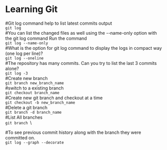 # Learning Git
#Git log command help to list latest commits output\
`git log`\
#You can list the changed files as well using the --name-only option with the git log command Run the command\
`git log --name-only`\
#What is the option for git log command to display the logs in compact way (one log per line)?\
`git log --oneline`\
#The repository has many commits. Can you try to list the last 3 commits alone?\
`git log -3`\
#Create new branch\
`git branch new_branch_name`\
#switch to a existing branch\
`git checkout branch_name`\
#Create new git branch and checkout at a time\
`git checkout -b new_branch_name`\
#Delete a git branch\
`git branch -d branch_name`\
#List All branches\
`git branch `\

#To see previous commit history along with the branch they were committed on.\
`git log --graph --decorate`
